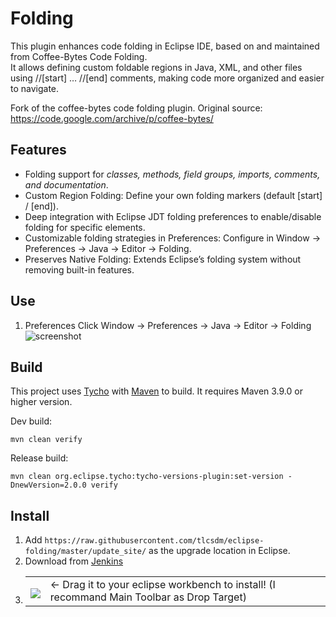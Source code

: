 # Folding

This plugin enhances code folding in Eclipse IDE, based on and maintained from Coffee-Bytes Code Folding.  
It allows defining custom foldable regions in Java, XML, and other files using //[start] … //[end] comments, making code more organized and easier to navigate.

Fork of the coffee-bytes code folding plugin. Original source: https://code.google.com/archive/p/coffee-bytes/

## Features
- Folding support for <em>classes, methods, field groups, imports, comments, and documentation</em>.
- Custom Region Folding: Define your own folding markers (default [start] / [end]).
- Deep integration with Eclipse JDT folding preferences to enable/disable folding for specific elements.
- Customizable folding strategies in Preferences: Configure in Window → Preferences → Java → Editor → Folding.
- Preserves Native Folding: Extends Eclipse’s folding system without removing built-in features.

## Use
1. Preferences 
Click Window → Preferences → Java → Editor → Folding  
![screenshot](https://raw.github.com/tlcsdm/eclipse-folding/master/plugins/com.tlcsdm.eclipse.folding/help/images/pref.png)

## Build

This project uses [Tycho](https://github.com/eclipse-tycho/tycho) with [Maven](https://maven.apache.org/) to build. It requires Maven 3.9.0 or higher version.

Dev build:

```
mvn clean verify
```

Release build:

```
mvn clean org.eclipse.tycho:tycho-versions-plugin:set-version -DnewVersion=2.0.0 verify
```

## Install

1. Add `https://raw.githubusercontent.com/tlcsdm/eclipse-folding/master/update_site/` as the upgrade location in Eclipse.
2. Download from [Jenkins](https://jenkins.tlcsdm.com/job/eclipse-plugin/job/eclipse-folding)
3. <table style="border: none;">
  <tbody>
    <tr style="border:none;">
      <td style="vertical-align: middle; padding-top: 10px; border: none;">
        <a href='http://marketplace.eclipse.org/marketplace-client-intro?mpc_install=6999684' title='Drag and drop into a running Eclipse Indigo workspace to install eclipse-folding'> 
          <img src='https://marketplace.eclipse.org/modules/custom/eclipsefdn/eclipsefdn_marketplace/images/btn-install.svg'/>
        </a>
      </td>
      <td style="vertical-align: middle; text-align: left; border: none;">
        ← Drag it to your eclipse workbench to install! (I recommand Main Toolbar as Drop Target)
      </td>
    </tr>
  </tbody>
</table>

